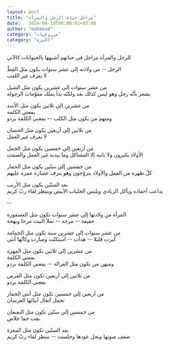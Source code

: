 ```yaml
---
layout: post
title: "مراحل حياة الرجل والمرأة"
date:   2024-04-10T00:00:01+03:00
author: "mahmoud"
category: "مرزوقيات"
category: "الأسرة"
---
```



للرجل والمرأة مراحل في حياتهم أشبهها بالحيوانات
كالآتي

الرجل -- من ولادته إلي عشر سنوات يكون مثل القطّ  
لا يعرف غير اللعب

من عشر سنوات إلي عشرين يكون مثل الشبل  
يشعر بأنّه رجل وهو ليس كذلك بعد ولكنّه بدأ يملك مقوّمات الرجولة

من عشرين إلي ثلاثين يكون مثل الأسد  
بمعني الكلمة  
ومنهم من يكون مثل الكلب -- بمعني الكلمة بردو

من ثلاثين إلي أربعين يكون مثل الحصان  
لا يعرف غير العمل

من أربعين إلي خمسين يكون مثل الجمل  
الأولاد يكبرون ولا ياتيه إلا المشاكل وما بيديه غير العمل والصمت

من خمسين إلي ستّين يكون مثل الحمار  
كلّ ظهره من العمل والأولاد يتزوّجون وهو ينزف عصارة عمره عليهم

بعد الستّين يكون مثل الأرنب  
يداعب أحفاده ويأكل الزبادي ويلبس الجلباب الأبيض وينتظر لقاء ربّ
كريم

--

المرأة من ولادتها إلي عشر سنوات تكون مثل العصفورة  
خفيفة -- مرحة -- تملأ البيت مرحا وبهجة

من عشر سنوات إلي عشرين سنة تكون مثل الحمامة  
كبرت قليلا -- هدأت -- استكنّت وصارت وكأنّها أنثي

من عشرين إلي ثلاثين تكون مثل المهرة  
بمعني الكلمة  
ومنهن من تكون مثل الغزالة -- بمعني الكلمة بردو

من ثلاثين إلي أربعين تكون مثل الفرس  
بمعني الكلمة بردو

من أربعين إلي خمسين تكون مثل أنثي الحمار  
تحمل أثقال أبنائها العرسان

من خمسين إلي ستّين تكون مثل البغبغان  
بقت حما خلاص

بعد الستّين تكون مثل المعزة  
ضعف صوتها ونحل عودها وجلست -- تنتظر لقاء ربّ كريم
